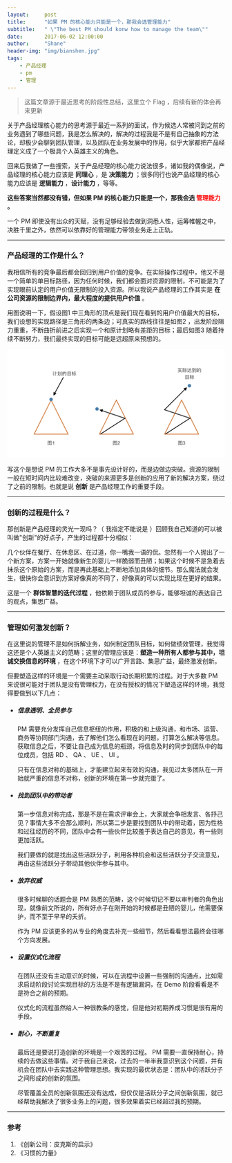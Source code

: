 ```yaml
---
layout:     post
title:      "如果 PM 的核心能力只能是一个，那我会选管理能力"
subtitle:   " \"The best PM should konw how to manage the team\""
date:       2017-06-02 12:00:00
author:     "Shane"
header-img: "img/bianshen.jpg"
tags:
    - 产品经理
    - pm
    - 管理
--- 
```


>这篇文章源于最近思考的阶段性总结，这里立个 Flag ，后续有新的体会再来更新

关于产品经理核心能力的思考源于最近一系列的面试，作为候选人常被问到之前的业务遇到了哪些问题，我是怎么解决的，解决的过程我是不是有自己抽象的方法论，却极少会聊到团队管理，以及团队在业务发展中的作用，似乎大家都把产品经理定义成了一个极具个人英雄主义的角色。

回来后我做了一些搜索，关于产品经理的核心能力说法很多，诸如我的偶像说，产品经理的核心能力应该是 __同理心__ ，是 __决策能力__ ；很多同行也说产品经理的核心能力应该是 __逻辑能力__ ，__设计能力__ ，等等。

__这些答案当然都没有错，但如果 PM 的核心能力只能是一个，那我会选 <font color='red'>管理能力</font> 。__

一个 PM 即使没有出众的天赋，没有足够经验去做到洞悉人性，运筹帷幄之中，决胜千里之外，依然可以依靠好的管理能力带领业务走上正轨。

---

### 产品经理的工作是什么？

我相信所有的竞争最后都会回归到用户价值的竞争。在实际操作过程中，他又不是一个简单的单目标路径，因为任何时候，我们都会面对资源的限制，不可能是为了实现眼前认定的用户价值无限制的投入资源。所以我说产品经理的工作其实是 **在公司资源的限制边界内，最大程度的提供用户价值** 。

用图说明一下，假设图1 中三角形的顶点是我们现在看到的用户价值最大的目标，我们设想的实现路径是三角形的两条边；可真实的路线往往是如图2 ，出发阶段阻力重重，不断曲折前进之后实现一个和原计划略有差距的目标；最后如图3 随着持续不断努力，我们最终实现的目标可能是远超原来预想的。

<img src="/img/in-post/The-best-PM-should-konw-how-to-manage-the-team/path.png">  

写这个是想说 PM 的工作大多不是事先设计好的，而是边做边突破。资源的限制一般在短时间内比较难改变，突破的来源更多是创新的应用了新的解决方案，绕过了之前的限制。也就是说 __创新__ 是产品经理工作的重要手段。

---

### 创新的过程是什么？

那创新是产品经理的灵光一现吗？（ 我指定不能说是 ）回顾我自己知道的可以被叫做"创新"的好点子，产生的过程都十分相似：

几个伙伴在餐厅、在休息区、在过道，你一嘴我一语的侃。忽然有一个人抛出了一个新方案，方案一开始就像新生的婴儿一样脆弱而丑陋；如果这个时候不是急着去抹杀这个原始的方案，而是再此基础上不断地添加具体的细节。那么魔法就会发生，很快你会意识到方案好像真的不同了，好像真的可以实现比现在更好的结果。

这是一个 **群体智慧的迭代过程** ，他依赖于团队成员的参与，能够坦诚的表达自己的观点，集思广益。

---

### 管理如何激发创新？

在这里说的管理不是如何拆解业务，如何制定团队目标，如何做绩效管理，我觉得这还是个人英雄主义的范畴；这里的管理应该是：__塑造一种所有人都参与其中，坦诚交换信息的环境__ ，在这个环境下才可以广开言路、集思广益，最终激发创新。

但要塑造这样的环境是一个需要主动采取行动长期积累的过程。对于大多数 PM 来说很可能对于团队是没有管理权力，在没有授权的情况下塑造这样的环境，我觉得要做到以下几点：
    
- ##### 信息透明、全员参与
    
    PM 需要充分发挥自己信息枢纽的作用，积极的和上级沟通，和市场、运营、商务等协同部门沟通，去了解他们怎么看现在的问题，打算怎么解决等信息。获取信息之后，不要让自己成为信息的瓶颈，将信息及时的同步到团队中的每位成员，包括 RD 、 QA 、 UE 、 UI 。

    只有在信息对称的基础上，才能建立起来有效的沟通，我见过太多团队在一开始就严重的信息不对称，创新的环境在第一步就完蛋了。

- ##### 找到团队中的带动者

    第一步信息对称完成，那是不是在需求评审会上，大家就会争相发言、各抒己见？事情大多不会那么顺利，所以第二步是要找到团队中的带动着，因为性格和过往经历的不同，团队中会有一些伙伴比较羞于表达自己的意见，有一些则更加活跃。

    我们要做的就是找出这些活跃分子，利用各种机会和这些活跃分子交流意见，再由这些活跃分子带动其他伙伴参与其中。

- ##### 放弃权威
    
    很多时候聊的话题会是 PM 熟悉的范畴，这个时候切记不要以审判者的角色出现，就像前文所说的，所有好点子在刚开始的时候都是丑陋的婴儿，他需要保护，而不至于早早的夭折。

    作为 PM 应该更多的从专业的角度去补充一些细节，然后看看想法最终会往哪个方向发展。

- ##### 设置仪式化流程

    在团队还没有主动意识的时候，可以在流程中设置一些强制的沟通点，比如需求启动阶段讨论实现目标的方法是不是有逻辑漏洞，在 Demo 阶段看看是不是符合之前的预期。

    仪式化的流程虽然给人一种很教条的感觉，但是他对初期养成习惯是很有用的手段。

- ##### 耐心，不断重复

    最后还是要说打造创新的环境是一个艰苦的过程。 PM 需要一直保持耐心，持续的去做这些事情。对于我自己来说，过去的一年半我意识到这个问题，并有机会在团队中去实践这种管理思想。我实现的最优状态是：团队中的活跃分子之间形成的创新的氛围。

    尽管覆盖全员的创新氛围还没有达成，但仅仅是活跃分子之间创新氛围，就已经帮助我解决了很多业务上的问题，很多效果着实已经超过我的预期。

---

### 参考

1. 《创新公司：皮克斯的启示》
2. 《习惯的力量》


